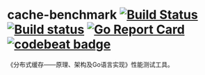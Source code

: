 # cache-benchmark [![Build Status](https://travis-ci.org/read-and-code/cache-benchmark.svg?branch=master)](https://travis-ci.org/read-and-code/cache-benchmark) [![Build status](https://ci.appveyor.com/api/projects/status/xh2g8hyk9a4g5qdv/branch/master?svg=true)](https://ci.appveyor.com/project/Frederick-S/cache-benchmark/branch/master) [![Go Report Card](https://goreportcard.com/badge/github.com/read-and-code/cache-benchmark)](https://goreportcard.com/report/github.com/read-and-code/cache-benchmark) [![codebeat badge](https://codebeat.co/badges/1ed9cf43-acd7-44a4-ac0a-61d2460098f6)](https://codebeat.co/projects/github-com-read-and-code-cache-benchmark-master)
《分布式缓存——原理、架构及Go语言实现》性能测试工具。

